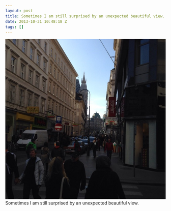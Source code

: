 ```yaml
---
layout: post
title: Sometimes I am still surprised by an unexpected beautiful view.
date: 2013-10-31 10:48:18 Z
tags: []
---
```

![](/media/2013/10/65603832562.jpg)
Sometimes I am still surprised by an unexpected beautiful view.
